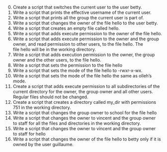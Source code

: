 0. Create a script that switches the current user to the user betty.
1. Write a script that prints the effective username of the current user.
2. Write a script that prints all the group the current user is part of.
3. Write a script that changes the owner of the file hello to the user betty.
4. Write a script that creates an empty file called hello.
5. Write a script that adds execute permission to the owner of the file hello.
6. Write a script that adds execute permission to the owner and the group owner, and read permission to other users, to the file hello. The file hello will be in the working directory.
7. Write a script that adds execution permission to the owner, the group owner and the other users, to the file hello.
8. Write a script that sets the permission to the file hello
9. Write a script that sets the mode of the file hello to -rwxr-x-wx.
10. Write a script that sets the mode of the file hello the same as olleh’s mode.
11. Create a script that adds execute permission to all subdirectories of the current directory for the owner, the group owner and all other users. Regular files should not be changed.
12. Create a script that creates a directory called my_dir with permissions 751 in the working directory.
13. Write a script that changes the group owner to school for the file hello
14. Write a script that changes the owner to vincent and the group owner to staff for all the files and directories in the working directory.
15. Write a script that changes the owner to vincent and the group owner to staff for hello
16. Write a script that changes the owner of the file hello to betty only if it is owned by the user guillaume.
